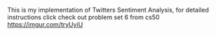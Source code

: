 This is my implementation of Twitters Sentiment Analysis, for detailed instructions click check out problem set 6 from cs50<br/>
https://imgur.com/tryUyiU
